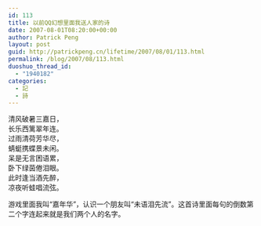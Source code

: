 ```yaml
---
id: 113
title: 以前QQ幻想里面我送人家的诗
date: 2007-08-01T08:20:00+00:00
author: Patrick Peng
layout: post
guid: http://patrickpeng.cn/lifetime/2007/08/01/113.html
permalink: /blog/2007/08/113.html
duoshuo_thread_id:
  - "1940182"
categories:
  - 記
  - 詩
---
```

<p>清风破暑三嘉日，    <br />长乐西篱翠年连。     <br />过雨清荷芳华尽，     <br />蜻蜓携蝶景未闲。     <br />呆是无言困语累，     <br />卧下绿茵倦泪眼。     <br />此时逢当酒先醉，     <br />凉夜听蛙唱流弦。</p>  <p>游戏里面我叫“嘉年华”，认识一个朋友叫“未语泪先流”。这首诗里面每句的倒数第二个字连起来就是我们两个人的名字。</p>